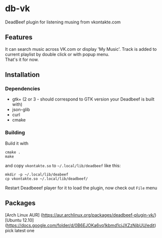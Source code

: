 db-vk
=====
DeadBeef plugin for listening musing from vkontakte.com

Features
--------
It can search music across VK.com or display 'My Music'. Track is added to current playlist by double click or with popup menu.  
That's it for now.

Installation
------------
### Dependencies
 * gtk+ (2 or 3 - should correspond to GTK version your Deadbeef is built with)
 * json-glib
 * curl
 * cmake

### Building
Build it with

    cmake .
    make
and copy `vkontakte.so` to `~/.local/lib/deadbeef` like this:
    
    mkdir -p ~/.local/lib/deabeef
    cp vkontakte.so ~/.local/lib/deadbeef/
Restart Deadbeeef player for it to load the plugin, now check out `File` menu

Packages
--------
[Arch Linux AUR] (https://aur.archlinux.org/packages/deadbeef-plugin-vk/)  
[Ubuntu 12.10] (https://docs.google.com/folder/d/0B6EJOKa6vq1kbmd1cjJXZzNjbUU/edit) pick latest one
